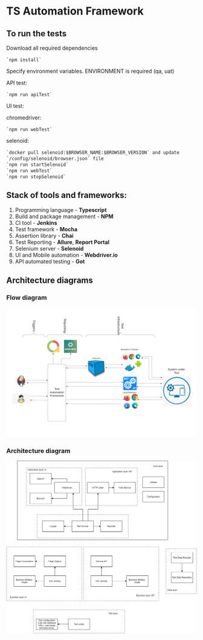 # TS Automation Framework

## To run the tests ##

Download all required dependencies

    `npm install`

Specify environment variables. ENVIRONMENT is required (qa, uat)


API test:

    `npm run apiTest`

UI test:

chromedriver:

    `npm run webTest`

selenoid:

    `docker pull selenoid:$BROWSER_NAME:$BROWSER_VERSION` and update `/config/selenoid/browser.json` file
    `npm run startSelenoid`
    `npm run webTest`
    `npm run stopSelenoid`


## Stack of tools and frameworks:
1. Programming language - **Typescript**
2. Build and package management - **NPM**
3. CI tool - **Jenkins**
4. Test framework - **Mocha**
5. Assertion library - **Chai**
6. Test Reporting - **Allure**, **Report Portal**
7. Selenium server - **Selenoid**
8. UI and Mobile automation - **Webdriver.io**
9. API automated testing - **Got**


## Architecture diagrams

### Flow diagram
![Flow diagram](./diagrams/flow_diagram.png?raw=true)

### Architecture diagram
![Architecture diagram](./diagrams/architecture_diagram.png?raw=true)







